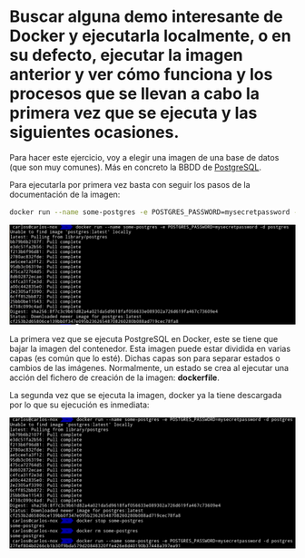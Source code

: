 # Buscar alguna demo interesante de Docker y ejecutarla localmente, o en su defecto, ejecutar la imagen anterior y ver cómo funciona y los procesos que se llevan a cabo la primera vez que se ejecuta y las siguientes ocasiones.

Para hacer este ejercicio, voy a elegir una imagen de una base de datos (que son muy comunes). Más en concreto la BBDD de [PostgreSQL](https://hub.docker.com/_/postgres).

Para ejecutarla por primera vez basta con seguir los pasos de la documentación de la imagen:

```bash
docker run --name some-postgres -e POSTGRES_PASSWORD=mysecretpassword -d postgres
```

![Ejecución de PostgreSQL por primera vez](postgresql_primera_vez.png)

La primera vez que se ejecuta PostgreSQL en Docker, este se tiene que bajar la imagen del contenedor. Esta imagen puede estar dividida en varias capas (es común que lo esté). Dichas capas son para separar estados o cambios de las imágenes. Normalmente, un estado se crea al ejecutar una acción del fichero de creación de la imagen: **dockerfile**.

La segunda vez que se ejecuta la imagen, docker ya la tiene descargada por lo que su ejecución es inmediata:

![Ejecución de PostgreSQL por segunda vez](postgresql_segunda_vez.png)
